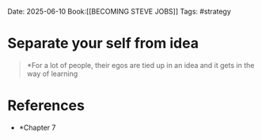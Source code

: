 Date: 2025-06-10
Book:[[BECOMING STEVE JOBS]]
Tags: #strategy 

# Separate your self from idea

>*For a lot of people, their egos are tied up in an idea and it gets in the way of learning 

# References 
- *Chapter 7